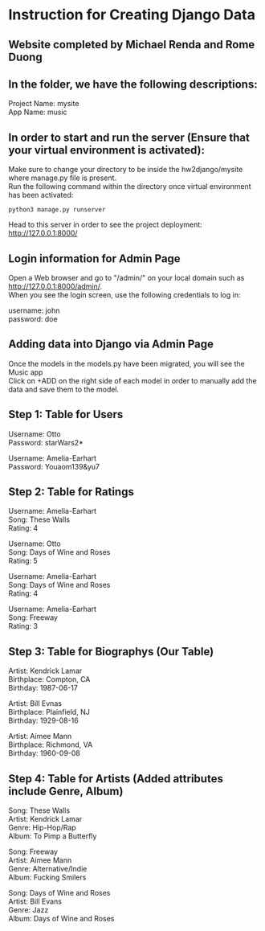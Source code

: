 # Instruction for Creating Django Data
## Website completed by Michael Renda and Rome Duong

## In the folder, we have the following descriptions:

Project Name: mysite  
App Name: music

## In order to start and run the server (Ensure that your virtual environment is activated):
Make sure to change your directory to be inside the hw2django/mysite where manage.py file is present.  
Run the following command within the directory once virtual environment has been activated:  

```shell
python3 manage.py runserver
```

Head to this server in order to see the project deployment: <http://127.0.0.1:8000/>

## Login information for Admin Page
Open a Web browser and go to "/admin/" on your local domain such as <http://127.0.0.1:8000/admin/>.  
When you see the login screen, use the following credentials to log in: 

username: john  
password: doe

## Adding data into Django via Admin Page
Once the models in the models.py have been migrated, you will see the Music app  
Click on +ADD on the right side of each model in order to manually add the data and save them to the model.

## Step 1: Table for Users

Username: Otto  
Password: starWars2*

Username: Amelia-Earhart  
Password: Youaom139&yu7

## Step 2: Table for Ratings

Username: Amelia-Earhart  
Song: These Walls  
Rating: 4  

Username: Otto  
Song: Days of Wine and Roses  
Rating: 5  

Username: Amelia-Earhart  
Song: Days of Wine and Roses  
Rating: 4  

Username: Amelia-Earhart  
Song: Freeway  
Rating: 3


## Step 3: Table for Biographys (Our Table)

Artist: Kendrick Lamar  
Birthplace: Compton, CA  
Birthday: 1987-06-17  

Artist: Bill Evnas  
Birthplace: Plainfield, NJ  
Birthday: 1929-08-16  

Artist: Aimee Mann  
Birthplace: Richmond, VA  
Birthday: 1960-09-08

## Step 4: Table for Artists (Added attributes include Genre, Album)  

Song: These Walls  
Artist: Kendrick Lamar  
Genre: Hip-Hop/Rap  
Album: To Pimp a Butterfly  

Song: Freeway  
Artist: Aimee Mann  
Genre: Alternative/Indie  
Album: Fucking Smilers  

Song: Days of Wine and Roses  
Artist: Bill Evans  
Genre: Jazz  
Album: Days of Wine and Roses  